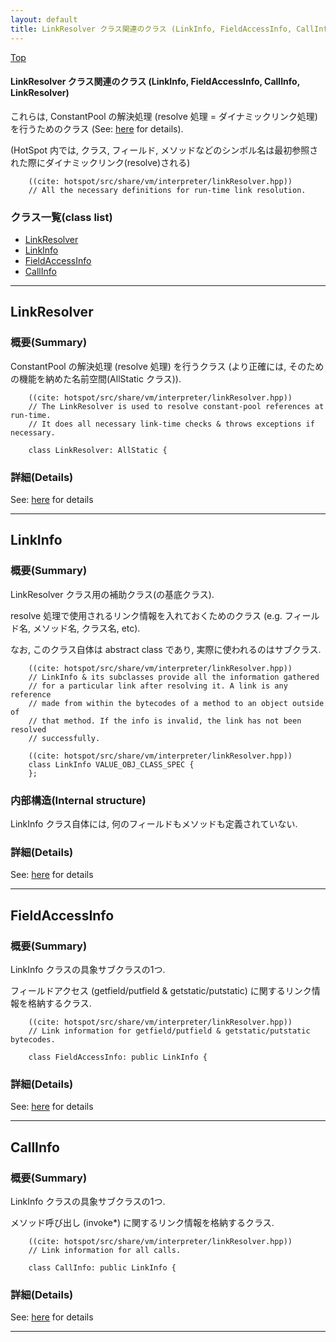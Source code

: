 ```yaml
---
layout: default
title: LinkResolver クラス関連のクラス (LinkInfo, FieldAccessInfo, CallInfo, LinkResolver)
---
```

[Top](../index.html)

#### LinkResolver クラス関連のクラス (LinkInfo, FieldAccessInfo, CallInfo, LinkResolver)

これらは, ConstantPool の解決処理 (resolve 処理 = ダイナミックリンク処理) を行うためのクラス (See: [here](no7882NqI.html) for details).

(HotSpot 内では, クラス, フィールド, メソッドなどのシンボル名は最初参照された際にダイナミックリンク(resolve)される)


```
    ((cite: hotspot/src/share/vm/interpreter/linkResolver.hpp))
    // All the necessary definitions for run-time link resolution.
```



### クラス一覧(class list)

  * [LinkResolver](#nobJeQAXWL)
  * [LinkInfo](#no4VJIUNES)
  * [FieldAccessInfo](#nojJ5EelTC)
  * [CallInfo](#noz58ZWb82)


---
## <a name="nobJeQAXWL" id="nobJeQAXWL">LinkResolver</a>

### 概要(Summary)
ConstantPool の解決処理 (resolve 処理) を行うクラス
(より正確には, そのための機能を納めた名前空間(AllStatic クラス)).


```
    ((cite: hotspot/src/share/vm/interpreter/linkResolver.hpp))
    // The LinkResolver is used to resolve constant-pool references at run-time.
    // It does all necessary link-time checks & throws exceptions if necessary.
    
    class LinkResolver: AllStatic {
```




### 詳細(Details)
See: [here](../doxygen/classLinkResolver.html) for details

---
## <a name="no4VJIUNES" id="no4VJIUNES">LinkInfo</a>

### 概要(Summary)
LinkResolver クラス用の補助クラス(の基底クラス).

resolve 処理で使用されるリンク情報を入れておくためのクラス
(e.g. フィールド名, メソッド名, クラス名, etc).

なお, このクラス自体は abstract class であり, 実際に使われるのはサブクラス.


```
    ((cite: hotspot/src/share/vm/interpreter/linkResolver.hpp))
    // LinkInfo & its subclasses provide all the information gathered
    // for a particular link after resolving it. A link is any reference
    // made from within the bytecodes of a method to an object outside of
    // that method. If the info is invalid, the link has not been resolved
    // successfully.
```


```
    ((cite: hotspot/src/share/vm/interpreter/linkResolver.hpp))
    class LinkInfo VALUE_OBJ_CLASS_SPEC {
    };
```

### 内部構造(Internal structure)
LinkInfo クラス自体には, 何のフィールドもメソッドも定義されていない.




### 詳細(Details)
See: [here](../doxygen/classLinkInfo.html) for details

---
## <a name="nojJ5EelTC" id="nojJ5EelTC">FieldAccessInfo</a>

### 概要(Summary)
LinkInfo クラスの具象サブクラスの1つ.

フィールドアクセス (getfield/putfield & getstatic/putstatic) に関するリンク情報を格納するクラス.


```
    ((cite: hotspot/src/share/vm/interpreter/linkResolver.hpp))
    // Link information for getfield/putfield & getstatic/putstatic bytecodes.
    
    class FieldAccessInfo: public LinkInfo {
```




### 詳細(Details)
See: [here](../doxygen/classFieldAccessInfo.html) for details

---
## <a name="noz58ZWb82" id="noz58ZWb82">CallInfo</a>

### 概要(Summary)
LinkInfo クラスの具象サブクラスの1つ.

メソッド呼び出し (invoke*) に関するリンク情報を格納するクラス.


```
    ((cite: hotspot/src/share/vm/interpreter/linkResolver.hpp))
    // Link information for all calls.
    
    class CallInfo: public LinkInfo {
```




### 詳細(Details)
See: [here](../doxygen/classCallInfo.html) for details

---
